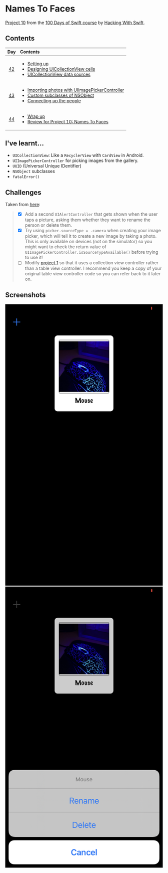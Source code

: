 # Names To Faces

[Project 10](https://www.hackingwithswift.com/read/10/overview) from the [100 Days of Swift course](https://www.hackingwithswift.com/100) by [Hacking With Swift](https://www.hackingwithswift.com/).

## Contents

|                      Day                      | Contents                                                                                                                                                                                                                                                                         |
|:---------------------------------------------:|:---------------------------------------------------------------------------------------------------------------------------------------------------------------------------------------------------------------------------------------------------------------------------------|
| [42](https://www.hackingwithswift.com/100/42) | <ul><li>[Setting up](https://www.hackingwithswift.com/read/10/1/setting-up)</li><li>[Designing UICollectionView cells](https://www.hackingwithswift.com/read/10/2)</li><li>[UICollectionView data sources](https://www.hackingwithswift.com/read/10/3)</li></ul>                 |
| [43](https://www.hackingwithswift.com/100/43) | <ul><li>[Importing photos with UIImagePickerController](https://www.hackingwithswift.com/read/10/4)</li><li>[Custom subclasses of NSObject](https://www.hackingwithswift.com/read/10/5)</li><li>[Connecting up the people](https://www.hackingwithswift.com/read/10/6)</li></ul> | 
| [44](https://www.hackingwithswift.com/100/44) | <ul><li>[Wrap up](https://www.hackingwithswift.com/read/10/7/wrap-up)</li><li>[Review for Project 10: Names To Faces](https://www.hackingwithswift.com/review/hws/project-10-names-to-faces)</li></ul>                                                                           |

## I've learnt...

- `UICollectionView`: Like a `RecyclerView` with `CardView` in Android.
- `UIImagePickerController` for picking images from the gallery.
- `UUID` (Universal Unique IDentifier)
- `NSObject` subclasses
- `fatalError()`

## Challenges

Taken from [here](https://www.hackingwithswift.com/read/10/7/wrap-up):

>- [x] Add a second `UIAlertController` that gets shown when the user taps a picture, asking them whether they want to rename the person or delete them.
>- [x] Try using `picker.sourceType = .camera` when creating your image picker, which will tell it to create a new image by taking a photo. This is only available on devices (not on the simulator) so you might want to check the return value of `UIImagePickerController.isSourceTypeAvailable()` before trying to use it!
>- [ ] Modify [project 1](https://github.com/HenestrosaConH/100-days-of-swift/tree/main/Courses/01-StormViewer) so that it uses a collection view controller rather than a table view controller. I recommend you keep a copy of your original table view controller code so you can refer back to it later on.

## Screenshots

![Most recent screen](./Screenshots/1.png)
![Top rated screen](./Screenshots/2.png)
